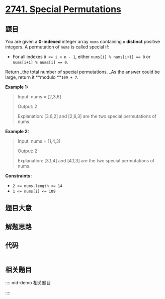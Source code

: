 # [2741. Special Permutations](https://leetcode.com/problems/special-permutations/)

## 题目

You are given a  **0-indexed**  integer array `nums` containing `n`
**distinct** positive integers. A permutation of `nums` is called special if:

  * For all indexes `0 <= i < n - 1`, either `nums[i] % nums[i+1] == 0` or `nums[i+1] % nums[i] == 0`.

Return  _the total number of special permutations.  _As the answer could be
large, return it  **modulo  **`109 + 7`.



**Example 1:**

> Input: nums = [2,3,6]
> 
> Output: 2
> 
> Explanation: [3,6,2] and [2,6,3] are the two special permutations of nums.

**Example 2:**

> Input: nums = [1,4,3]
> 
> Output: 2
> 
> Explanation: [3,1,4] and [4,1,3] are the two special permutations of nums.

**Constraints:**

  * `2 <= nums.length <= 14`
  * `1 <= nums[i] <= 109`


## 题目大意

## 解题思路

## 代码

```javascript

```

## 相关题目

:::: md-demo 相关题目

::::
